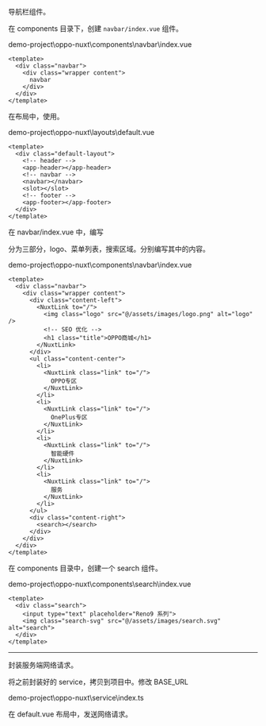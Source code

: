 导航栏组件。

在 components 目录下，创建 `navbar/index.vue` 组件。

demo-project\oppo-nuxt\components\navbar\index.vue

```vue
<template>
  <div class="navbar">
    <div class="wrapper content">
      navbar
    </div>
  </div>
</template>
```

在布局中，使用。

demo-project\oppo-nuxt\layouts\default.vue

```vue
<template>
  <div class="default-layout">
    <!-- header -->
    <app-header></app-header>
    <!-- navbar -->
    <navbar></navbar>
    <slot></slot>
    <!-- footer -->
    <app-footer></app-footer>
  </div>
</template>
```

在 navbar/index.vue 中，编写

分为三部分，logo、菜单列表，搜索区域。分别编写其中的内容。

demo-project\oppo-nuxt\components\navbar\index.vue

```vue
<template>
  <div class="navbar">
    <div class="wrapper content">
      <div class="content-left">
        <NuxtLink to="/">
          <img class="logo" src="@/assets/images/logo.png" alt="logo" />
          <!-- SEO 优化 -->
          <h1 class="title">OPPO商城</h1>
        </NuxtLink>
      </div>
      <ul class="content-center">
        <li>
          <NuxtLink class="link" to="/">
            OPPO专区
          </NuxtLink>
        </li>
        <li>
          <NuxtLink class="link" to="/">
            OnePlus专区
          </NuxtLink>
        </li>
        <li>
          <NuxtLink class="link" to="/">
            智能硬件
          </NuxtLink>
        </li>
        <li>
          <NuxtLink class="link" to="/">
            服务
          </NuxtLink>
        </li>
      </ul>
      <div class="content-right">
        <search></search>
      </div>
    </div>
  </div>
</template>
```

在 components 目录中，创建一个 search 组件。

demo-project\oppo-nuxt\components\search\index.vue

```vue
<template>
  <div class="search">
    <input type="text" placeholder="Reno9 系列">
    <img class="search-svg" src="@/assets/images/search.svg" alt="search">
  </div>
</template>
```

---

封装服务端网络请求。

将之前封装好的 service，拷贝到项目中。修改 BASE_URL

demo-project\oppo-nuxt\service\index.ts



在 default.vue 布局中，发送网络请求。
